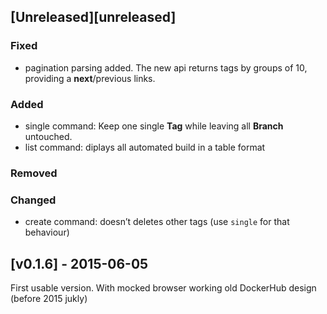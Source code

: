 ## [Unreleased][unreleased]

### Fixed

- pagination parsing added. The new api returns tags by groups of 10, providing a **next**/previous links.

### Added

- single command: Keep one single **Tag** while leaving all  **Branch** untouched.
- list command: diplays all automated build in a table format

### Removed

### Changed

- create command: doesn’t deletes other tags (use `single` for that behaviour)

## [v0.1.6] - 2015-06-05

First usable version. With mocked browser working old DockerHub design (before 2015 jukly)
